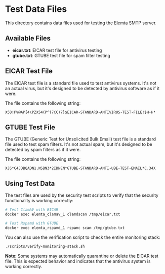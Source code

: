 # Test Data Files

This directory contains data files used for testing the Elemta SMTP server.

## Available Files

- **eicar.txt**: EICAR test file for antivirus testing
- **gtube.txt**: GTUBE test file for spam filter testing

## EICAR Test File

The EICAR test file is a standard file used to test antivirus systems. It's not an actual virus, but it's designed to be detected by antivirus software as if it were.

The file contains the following string:
```
X5O!P%@AP[4\PZX54(P^)7CC)7}$EICAR-STANDARD-ANTIVIRUS-TEST-FILE!$H+H*
```

## GTUBE Test File

The GTUBE (Generic Test for Unsolicited Bulk Email) test file is a standard file used to test spam filters. It's not actual spam, but it's designed to be detected by spam filters as if it were.

The file contains the following string:
```
XJS*C4JDBQADN1.NSBN3*2IDNEN*GTUBE-STANDARD-ANTI-UBE-TEST-EMAIL*C.34X
```

## Using Test Data

The test files are used by the security test scripts to verify that the security functionality is working correctly:

```bash
# Test ClamAV with EICAR
docker exec elemta_clamav_1 clamdscan /tmp/eicar.txt

# Test Rspamd with GTUBE
docker exec elemta_rspamd_1 rspamc scan /tmp/gtube.txt
```

You can also use the verification script to check the entire monitoring stack:

```bash
./scripts/verify-monitoring-stack.sh
```

**Note**: Some systems may automatically quarantine or delete the EICAR test file. This is expected behavior and indicates that the antivirus system is working correctly. 